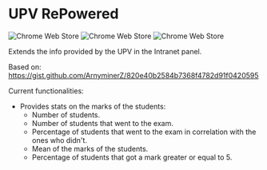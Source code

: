 # UPV RePowered
![Chrome Web Store](https://img.shields.io/chrome-web-store/v/npfnhbnfidlfkkoafboojlabnjaoldip?label=version&style=flat-square)
![Chrome Web Store](https://img.shields.io/chrome-web-store/users/npfnhbnfidlfkkoafboojlabnjaoldip?style=flat-square)
![Chrome Web Store](https://img.shields.io/chrome-web-store/rating/npfnhbnfidlfkkoafboojlabnjaoldip?style=flat-square)

Extends the info provided by the UPV in the Intranet panel.

Based on: https://gist.github.com/ArnyminerZ/820e40b2584b7368f4782d91f0420595

Current functionalities:
* Provides stats on the marks of the students:
  * Number of students.
  * Number of students that went to the exam.
  * Percentage of students that went to the exam in correlation with the ones who didn't.
  * Mean of the marks of the students.
  * Percentage of students that got a mark greater or equal to 5.
